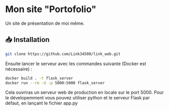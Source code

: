 # Mon site "Portofolio"

Un site de présentation de moi même.

## 📥 Installation

```bash
git clone https://github.com/Link34500/link_web.git
```

Ensuite lancer le serveur avec les commandes suivante (Docker est nécessaire) : 
```bash
docker build . -t flask_server
docker run --rm -d -p 5000:5000 flask_server
```
Cela ouvriras un serveur web de production en locale sur le port 5000.
Pour le dévelopemment vous pouvez utiliser python et le serveur Flask par défaut, en lançant le fichier app.py


